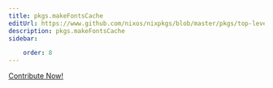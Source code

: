 ```yaml
---
title: pkgs.makeFontsCache
editUrl: https://www.github.com/nixos/nixpkgs/blob/master/pkgs/top-level/all-packages.nix#L21513C53
description: pkgs.makeFontsCache
sidebar:

    order: 8
---
```


<a href="https://www.github.com/nixos/nixpkgs/blob/master/pkgs/top-level/all-packages.nix#L21513C53">Contribute Now!</a>




